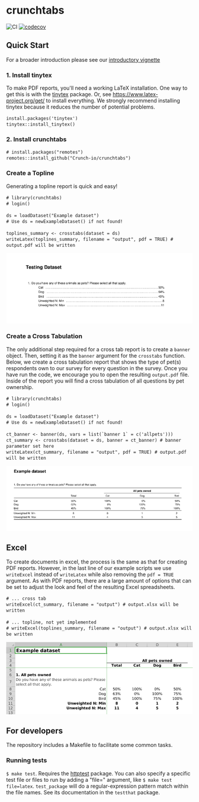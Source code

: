# crunchtabs

![CI](https://github.com/Crunch-io/crunchtabs/workflows/CI/badge.svg?branch=master) [![codecov](https://codecov.io/gh/Crunch-io/crunchtabs/branch/master/graph/badge.svg)](https://codecov.io/gh/Crunch-io/crunchtabs)

## Quick Start

For a broader introduction please see our [introductory vignette](https://crunch-io.github.io/crunchtabs/articles/Overview.html)

### 1. Install tinytex

To make PDF reports, you'll need a working LaTeX installation. One way to get this is with the [tinytex](https://yihui.name/tinytex/) package. Or, see https://www.latex-project.org/get/ to install everything. We strongly recommend installing tinytex because it reduces the number of potential problems. 

```
install.packages('tinytex')
tinytex::install_tinytex()
```

### 2. Install crunchtabs

```
# install.packages("remotes")
remotes::install_github("Crunch-io/crunchtabs")
```

### Create a Topline

Generating a topline report is quick and easy! 

```
# library(crunchtabs)
# login()

ds = loadDataset("Example dataset")
# Use ds = newExampleDataset() if not found!

toplines_summary <- crosstabs(dataset = ds)
writeLatex(toplines_summary, filename = "output", pdf = TRUE) # output.pdf will be written 
```


![Topline Example from the Example Dataset](vignettes/example-001-topline.png)

### Create a Cross Tabulation

The only additional step required for a cross tab report is to create a `banner` object. Then, setting it as the `banner` argument for the `crosstabs` function. Below, we create a cross tabulation report that shows the type of pet(s) respondents own to our survey for every question in the survey. Once you have run the code, we encourage you to open the resulting `output.pdf` file. Inside of the report you will find a cross tabulation of all questions by pet ownership.

```
# library(crunchtabs)
# login()

ds = loadDataset("Example dataset")
# Use ds = newExampleDataset() if not found!

ct_banner <- banner(ds, vars = list(`banner 1` = c('allpets')))
ct_summary <- crosstabs(dataset = ds, banner = ct_banner) # banner parameter set here
writeLatex(ct_summary, filename = "output", pdf = TRUE) # output.pdf will be written 
```

![Cross Tabulation Example from the Example Dataset](vignettes/example-002-crosstabs.png)


## Excel

To create documents in excel, the process is the same as that for creating PDF reports. However, in the last line of our example scripts we use `writeExcel` instead of `writeLatex` while also removing the `pdf = TRUE` argument. As with PDF reports, there are a large amount of options that can be set to adjust the look and feel of the resulting Excel spreadsheets. 

```
# ... cross tab
writeExcel(ct_summary, filename = "output") # output.xlsx will be written 

# ... topline, not yet implemented
# writeExcel(toplines_summary, filename = "output") # output.xlsx will be written 
```

![Cross Tabulation Excel Example from the Example Dataset](vignettes/example-003-excel-ct.png)

## For developers

The repository includes a Makefile to facilitate some common tasks.

### Running tests

`$ make test`. Requires the [httptest](https://github.com/nealrichardson/httptest) package. You can also specify a specific test file or files to run by adding a "file=" argument, like `$ make test file=latex`. `test_package` will do a regular-expression pattern match within the file names. See its documentation in the `testthat` package.
